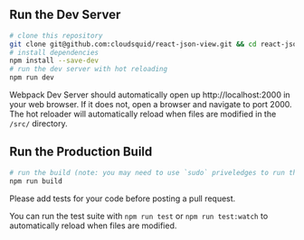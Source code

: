 ## Run the Dev Server

```bash
# clone this repository
git clone git@github.com:cloudsquid/react-json-view.git && cd react-json-view
# install dependencies
npm install --save-dev
# run the dev server with hot reloading
npm run dev
```

Webpack Dev Server should automatically open up http://localhost:2000 in your web browser. If it does not, open a browser and navigate to port 2000. The hot reloader will automatically reload when files are modified in the `/src/` directory.

## Run the Production Build

```bash
# run the build (note: you may need to use `sudo` priveledges to run the build successfully)
npm run build
```

Please add tests for your code before posting a pull request.

You can run the test suite with `npm run test` or `npm run test:watch` to automatically reload when files are modified.
